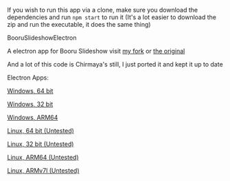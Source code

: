 If you wish to run this app via a clone, make sure you download the dependencies and run `npm start` to run it (It's a lot easier to download the zip and run the executable, it does the same thing)

BooruSlideshowElectron

A electron app for Booru Slideshow visit [my fork](https://github.com/DontTalkToMeThx/BooruSlideshow) or [the original](https://github.com/Chirmaya/BooruSlideshow)

And a lot of this code is Chirmaya's still, I just ported it and kept it up to date

Electron Apps:

[Windows, 64 bit](https://booruslideshow.is-just-a.dev/booruslideshowelectron-win32-x64.zip)

[Windows, 32 bit](https://booruslideshow.is-just-a.dev/booruslideshowelectron-win32-ia32.zip)

[Windows, ARM64](https://booruslideshow.is-just-a.dev/booruslideshowelectron-win32-arm64.zip)

[Linux, 64 bit (Untested)](https://booruslideshow.is-just-a.dev/booruslideshowelectron-linux-x64.zip)

[Linux, 32 bit (Untested)](https://booruslideshow.is-just-a.dev/booruslideshowelectron-linux-ia32.zip)

[Linux, ARM64 (Untested)](https://booruslideshow.is-just-a.dev/booruslideshowelectron-linux-arm64.zip)

[Linux, ARMv7l (Untested)](https://booruslideshow.is-just-a.dev/booruslideshowelectron-linux-armv7l.zip)